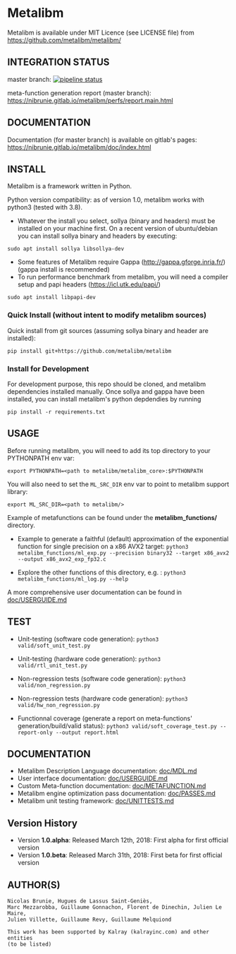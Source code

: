 # Metalibm

Metalibm is available under MIT Licence (see LICENSE file) from https://github.com/metalibm/metalibm/

## INTEGRATION STATUS
master branch: [![pipeline status](https://gitlab.com/nibrunie/metalibm_github/badges/master/pipeline.svg)](https://gitlab.com/nibrunie/metalibm_github/commits/master)

meta-function generation report (master branch): https://nibrunie.gitlab.io/metalibm/perfs/report.main.html

## DOCUMENTATION

Documentation (for master branch) is available on gitlab's pages: https://nibrunie.gitlab.io/metalibm/doc/index.html


## INSTALL

Metalibm is a framework written in Python.


Python version compatibility: as of version 1.0, metalibm works with python3 (tested with 3.8).

- Whatever the install you select, sollya (binary and headers) must be installed on your machine first.
   On a recent version of ubuntu/debian you can install sollya binary and headers by executing:

```sudo apt install sollya libsollya-dev```

- Some features of Metalibm require Gappa (http://gappa.gforge.inria.fr/) (gappa install is recommended)
- To run performance benchmark from metalibm, you will need a compiler setup and papi headers (https://icl.utk.edu/papi/)

```sudo apt install libpapi-dev```



### Quick Install (without intent to modify metalibm sources)
Quick install from git sources (assuming sollya binary and header are installed):
```
pip install git+https://github.com/metalibm/metalibm
```

### Install for Development
For development purpose, this repo should be cloned, and metalibm dependencies installed manually.
Once sollya and gappa have been installed, you can install metalibm's python depdendies by running 

```pip install -r requirements.txt```
    

## USAGE
Before running metalibm, you will need to add its top directory to your PYTHONPATH env var:

```export PYTHONPATH=<path to metalibm/metalibm_core>:$PYTHONPATH```

You will also need to set the `ML_SRC_DIR` env var to point to metalibm support library:

```export ML_SRC_DIR=<path to metalibm/>```

Example of metafunctions can be found under the **metalibm_functions/** directory.

* Example to generate a faithful (default) approximation of the exponential function for single precision on a x86 AVX2 target:
```python3 metalibm_functions/ml_exp.py --precision binary32 --target x86_avx2 --output x86_avx2_exp_fp32.c ```

* Explore the other functions of this directory, e.g. :
``` python3 metalibm_functions/ml_log.py --help  ```

A more comprehensive user documentation can be found in [doc/USERGUIDE.md](https://github.com/metalibm/metalibm/blob/master/doc/USERGUIDE.md)


## TEST
* Unit-testing (software code generation):
  ``` python3 valid/soft_unit_test.py ```
* Unit-testing (hardware code generation):
  ``` python3 valid/rtl_unit_test.py ```

* Non-regression tests (software code generation):
  ``` python3 valid/non_regression.py ```
* Non-regression tests (hardware code generation):
  ``` python3 valid/hw_non_regression.py ```

* Functionnal coverage (generate a report on meta-functions' generation/build/valid status):
  ``` python3 valid/soft_coverage_test.py --report-only --output report.html ```

## DOCUMENTATION

* Metalibm Description Language documentation:  [doc/MDL.md](https://github.com/metalibm/metalibm/blob/master/doc/MDL.md)
* User interface documentation: [doc/USERGUIDE.md](https://github.com/metalibm/metalibm/blob/master/doc/USERGUIDE.md)
* Custom Meta-function documentation: [doc/METAFUNCTION.md](https://github.com/metalibm/metalibm/blob/master/doc/METAFUNCTION.md)
* Metalibm engine optimization pass documentation: [doc/PASSES.md](https://github.com/metalibm/metalibm/blob/master/doc/PASSES.md)
* Metalibm unit testing framework: [doc/UNITTESTS.md](https://github.com/metalibm/metalibm/blob/master/doc/UNITTESTS.md)

## Version History

- Version **1.0.alpha**: Released March 12th, 2018: First alpha for first official version
- Version **1.0.beta**:  Released March 31th, 2018: First beta for first official version



## AUTHOR(S)

    Nicolas Brunie, Hugues de Lassus Saint-Geniès,
    Marc Mezzarobba, Guillaume Gonnachon, Florent de Dinechin, Julien Le Maire,
    Julien Villette, Guillaume Revy, Guillaume Melquiond

    This work has been supported by Kalray (kalrayinc.com) and other entities
    (to be listed)
